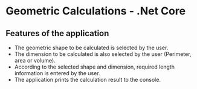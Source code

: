 # Geometric Calculations - .Net Core
## Features of the application
* The geometric shape to be calculated is selected by the user.
* The dimension to be calculated is also selected by the user (Perimeter, area or volume).
* According to the selected shape and dimension, required length information is entered by the user.
* The application prints the calculation result to the console.
